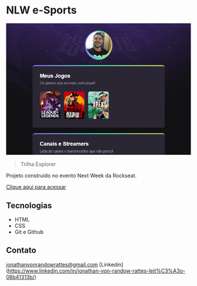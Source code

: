 # NLW e-Sports

![preview](./.github/preview.png)

> Trilha Explorer

Projeto construido no evento Next Week da Rockseat.

[Clique aqui para acessar](https://DEV-VON.github.io/nlw)

## Tecnologias

- HTML
- CSS
- Git e Github

## Contato

jonathanvonrandowrattes@gmail.com
[Linkedin] (https://www.linkedin.com/in/jonathan-von-randow-rattes-leit%C3%A3o-08b41313b/)
